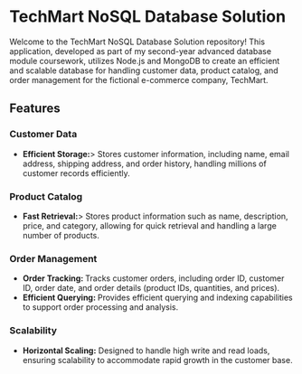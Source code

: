 # TechMart NoSQL Database Solution
Welcome to the TechMart NoSQL Database Solution repository! This application, developed as part of my second-year advanced database module coursework, utilizes Node.js and MongoDB to create an efficient and scalable database for handling customer data, product catalog, and order management for the fictional e-commerce company, TechMart.

## Features

### Customer Data
<ul>
  <li><b>Efficient Storage:</b>> Stores customer information, including name, email address, shipping address, and order history, handling millions of customer records efficiently.</li>
</ul>

### Product Catalog
<ul>
  <li><b> Fast Retrieval:</b>> Stores product information such as name, description, price, and category, allowing for quick retrieval and handling a large number of products.</li>
</ul>

### Order Management
<ul>
  <li><b>Order Tracking: </b> Tracks customer orders, including order ID, customer ID, order date, and order details (product IDs, quantities, and prices).</li>
  <li><b>Efficient Querying:  </b> Provides efficient querying and indexing capabilities to support order processing and analysis.</li>
</ul>

### Scalability
<ul>
  <li><b>Horizontal Scaling:</b> Designed to handle high write and read loads, ensuring scalability to accommodate rapid growth in the customer base.</li>
</ul>
